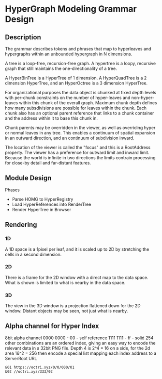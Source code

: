 # HyperGraph Modeling Grammar Design

## Description

The grammar describes tokens and phrases that map to hyperleaves and hypergraphs within an unbounded hypergraph in N dimensions.

A tree is a loop-free, recursion-free graph. A hypertree is a loopy, recursive graph that still maintains the one-directionality of a tree. 

A HyperBinTree is a HyperTree of 1 dimension. A HyperQuadTree is a 2 dimension HyperTree, and an HyperOctree is a 3 dimension HyperTree.

For organizational purposes the data object is chunked at fixed depth levels with per-chunk constraints on the number of hyper-leaves and non-hyper-leaves within this chunk of the overall graph. Maximum chunk depth defines how many subsdivisions are possible for leaves within the chunk. Each chunk also  has an optional parent reference that links to a chunk container and the address within it to base this chunk in.

Chunk parents may be overridden in the viewer, as well as overriding hyper or normal leaves in any tree. This enables a continuum of spatial expansion in an outward direction, and an continuum of subdivision inward. 

The location of the viewer is called the "focus" and this is a RootAddress property. The viewer has a preference for outward limit and inward limit. Because the world is infinite in two directions the limits contrain processing for close-by detail and far-distant features.

## Module Design

Phases

- Parse HOMG to HyperRegistry
- Load HyperReferences into RenderTree
- Render HyperTree in Browser

## Rendering

### 1D

A 1D space is a 1pixel per leaf, and it is scaled up to 2D by stretching the cells in a second dimension.

### 2D

There is a frame for the 2D window with a direct map to the data space. What is shown is limited to what is nearby in the data space.

### 3D

The view in the 3D window is a projection flattened down for the 2D window. Distant objects may be seen, not just what is nearby.

## Alpha channel for Hyper Index

8bit alpha channel
0000 0000 - 00 - self reference
1111 1111 - ff - solid
254 other combinations are an ordered index, giving an easy way to encode the relevant data in a 32bit PNG file.
Depth 4 is 2^4 = 16 on a side, for the 2d area 16^2 = 256
then encode a special list mapping each index address to a ServerRoot URL

```
&01 https://octri.xyz/0/0/000/01
&02 //octri.xyz/333/02
```

